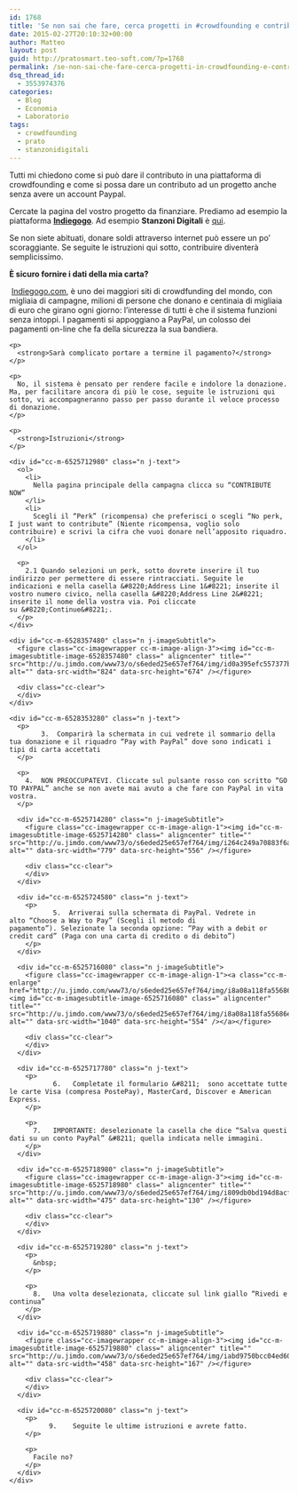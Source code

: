 ```yaml
---
id: 1768
title: 'Se non sai che fare, cerca progetti in #crowdfounding e contribuisci con 1 euro'
date: 2015-02-27T20:10:32+00:00
author: Matteo
layout: post
guid: http://pratosmart.teo-soft.com/?p=1768
permalink: /se-non-sai-che-fare-cerca-progetti-in-crowdfounding-e-contribuisci-con-1-euro/
dsq_thread_id:
  - 3553974376
categories:
  - Blog
  - Economia
  - Laboratorio
tags:
  - crowdfounding
  - prato
  - stanzonidigitali
---
```

Tutti mi chiedono come si può dare il contributo in una piattaforma di crowdfounding e come si possa dare un contributo ad un progetto anche senza avere un account Paypal.

Cercate la pagina del vostro progetto da finanziare. Prediamo ad esempio la piattaforma <a href="http://indiegogo.com" target="_blank"><strong>Indiegogo</strong></a>. Ad esempio **Stanzoni Digitali** è <a href="https://www.indiegogo.com/projects/stanzoni-digitali/x/8007790" target="_blank">qui</a>.

<div id="cc-m-6525709580" class="n j-text">
  <p>
    Se non siete abituati, donare soldi attraverso internet può essere un po&#8217; scoraggiante. Se seguite le istruzioni qui sotto, contribuire diventerà semplicissimo.
  </p>
  
  <p>
    <strong>È sicuro fornire i dati della mia carta?</strong>
  </p>
  
  <div id="cc-m-6525709880" class="n j-text">
    <p>
       <a href="indiegogo.com" target="_blank">Indiegogo.com</a>, è uno dei maggiori siti di crowdfunding del mondo, con migliaia di campagne, milioni di persone che donano e centinaia di migliaia di euro che girano ogni giorno: l’interesse di tutti è che il sistema funzioni senza intoppi. I pagamenti si appoggiano a PayPal, un colosso dei pagamenti on-line che fa della sicurezza la sua bandiera.<strong> </strong>
    </p>
    
    <p>
      <strong>Sarà complicato portare a termine il pagamento?</strong>
    </p>
    
    <p>
      No, il sistema è pensato per rendere facile e indolore la donazione. Ma, per facilitare ancora di più le cose, seguite le istruzioni qui sotto, vi accompagneranno passo per passo durante il veloce processo di donazione.
    </p>
    
    <p>
      <strong>Istruzioni</strong>
    </p>
    
    <div id="cc-m-6525712980" class="n j-text">
      <ol>
        <li>
          Nella pagina principale della campagna clicca su “CONTRIBUTE NOW”
        </li>
        <li>
          Scegli il “Perk” (ricompensa) che preferisci o scegli “No perk, I just want to contribute” (Niente ricompensa, voglio solo contribuire) e scrivi la cifra che vuoi donare nell’apposito riquadro.
        </li>
      </ol>
      
      <p>
        2.1 Quando selezioni un perk, sotto dovrete inserire il tuo indirizzo per permettere di essere rintracciati. Seguite le indicazioni e nella casella &#8220;Address Line 1&#8221; inserite il vostro numero civico, nella casella &#8220;Address Line 2&#8221; inserite il nome della vostra via. Poi cliccate su &#8220;Continue&#8221;.
      </p>
    </div>
    
    <div id="cc-m-6528357480" class="n j-imageSubtitle">
      <figure class="cc-imagewrapper cc-m-image-align-3"><img id="cc-m-imagesubtitle-image-6528357480" class=" aligncenter" title="" src="http://u.jimdo.com/www73/o/s6eded25e657ef764/img/id0a395efc557377b/1397481702/std/image.png" alt="" data-src-width="824" data-src-height="674" /></figure> 
      
      <div class="cc-clear">
      </div>
    </div>
    
    <div id="cc-m-6528353280" class="n j-text">
      <p>
            3.  Comparirà la schermata in cui vedrete il sommario della tua donazione e il riquadro “Pay with PayPal” dove sono indicati i tipi di carta accettati
      </p>
      
      <p>
        4.  NON PREOCCUPATEVI. Cliccate sul pulsante rosso con scritto “GO TO PAYPAL” anche se non avete mai avuto a che fare con PayPal in vita vostra.
      </p>
      
      <div id="cc-m-6525714280" class="n j-imageSubtitle">
        <figure class="cc-imagewrapper cc-m-image-align-1"><img id="cc-m-imagesubtitle-image-6525714280" class=" aligncenter" title="" src="http://u.jimdo.com/www73/o/s6eded25e657ef764/img/i264c249a70883f6a/1396708628/std/image.png" alt="" data-src-width="779" data-src-height="556" /></figure> 
        
        <div class="cc-clear">
        </div>
      </div>
      
      <div id="cc-m-6525724580" class="n j-text">
        <p>
               5.  Arriverai sulla schermata di PayPal. Vedrete in alto “Choose a Way to Pay” (Scegli il metodo di pagamento”). Selezionate la seconda opzione: “Pay with a debit or credit card” (Paga con una carta di credito o di debito”)
        </p>
      </div>
      
      <div id="cc-m-6525716080" class="n j-imageSubtitle">
        <figure class="cc-imagewrapper cc-m-image-align-1"><a class="cc-m-enlarge" href="http://u.jimdo.com/www73/o/s6eded25e657ef764/img/i8a08a118fa55686e/1396708941/orig/image.png"><img id="cc-m-imagesubtitle-image-6525716080" class=" aligncenter" title="" src="http://u.jimdo.com/www73/o/s6eded25e657ef764/img/i8a08a118fa55686e/1396708941/std/image.png" alt="" data-src-width="1040" data-src-height="554" /></a></figure> 
        
        <div class="cc-clear">
        </div>
      </div>
      
      <div id="cc-m-6525717780" class="n j-text">
        <p>
               6.   Completate il formulario &#8211;  sono accettate tutte le carte Visa (compresa PostePay), MasterCard, Discover e American Express.
        </p>
        
        <p>
          7.   IMPORTANTE: deselezionate la casella che dice “Salva questi dati su un conto PayPal” &#8211; quella indicata nelle immagini.
        </p>
      </div>
      
      <div id="cc-m-6525718980" class="n j-imageSubtitle">
        <figure class="cc-imagewrapper cc-m-image-align-3"><img id="cc-m-imagesubtitle-image-6525718980" class=" aligncenter" title="" src="http://u.jimdo.com/www73/o/s6eded25e657ef764/img/i809db0bd194d8acf/1396709217/std/image.png" alt="" data-src-width="475" data-src-height="130" /></figure> 
        
        <div class="cc-clear">
        </div>
      </div>
      
      <div id="cc-m-6525719280" class="n j-text">
        <p>
          &nbsp;
        </p>
        
        <p>
          8.   Una volta deselezionata, cliccate sul link giallo “Rivedi e continua”
        </p>
      </div>
      
      <div id="cc-m-6525719880" class="n j-imageSubtitle">
        <figure class="cc-imagewrapper cc-m-image-align-3"><img id="cc-m-imagesubtitle-image-6525719880" class=" aligncenter" title="" src="http://u.jimdo.com/www73/o/s6eded25e657ef764/img/iabd9750bcc04ed60/1396709321/std/image.png" alt="" data-src-width="458" data-src-height="167" /></figure> 
        
        <div class="cc-clear">
        </div>
      </div>
      
      <div id="cc-m-6525720080" class="n j-text">
        <p>
              9.    Seguite le ultime istruzioni e avrete fatto.
        </p>
        
        <p>
          Facile no?
        </p>
      </div>
    </div>
  </div>
</div>

<div id="cc-m-6525709880" class="n j-text">
</div>